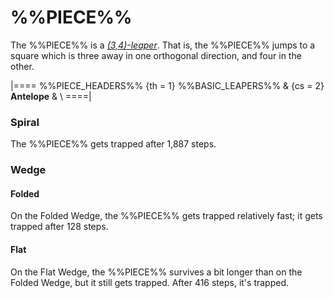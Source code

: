# %%PIECE%%

The %%PIECE%% is a [*(3,4)-leaper*](leapers.html#basic_leapers).
That is, the %%PIECE%% jumps to a square which is three away in
one orthogonal direction, and four in the other.

|====
%%PIECE_HEADERS%%
  {th = 1}  %%BASIC_LEAPERS%%
& {cs = 2}  **Antelope**
&           \\
====|

### Spiral

The %%PIECE%% gets trapped after 1,887 steps.

### Wedge

#### Folded

On the Folded Wedge, the %%PIECE%% gets trapped relatively
fast; it gets trapped after 128 steps.

#### Flat

On the Flat Wedge, the %%PIECE%% survives a bit longer than
on the Folded Wedge, but it still gets trapped. After 416 steps,
it's trapped.
